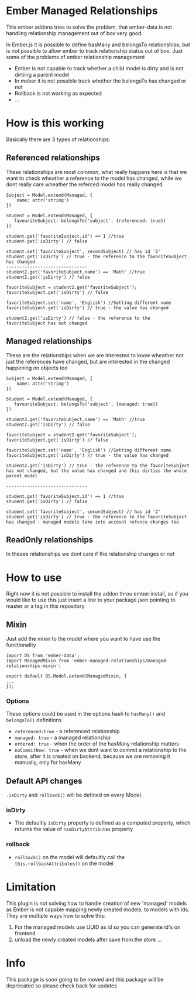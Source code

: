 # Ember Managed Relationships

This ember addons tries to solve the problem, that ember-data is not handling relationship management out of box very good.

In Ember.js it is possible to define hasMany and belongsTo relationships, but is not possible to allow ember to track relationship status out of box. Just some of the problems of ember relationship management
 - Ember is not capable to track whether a child model is dirty and is not dirtiing a parent model
 - In meber it is not possible track whether the belongsTo has changed or not
 - Rollback is not working as expected
 - ...
 
# How is this working
Basically there are 3 types of relationships: 

## Referenced relationships
These relationships are most common, what really happens here is that we want to check wheather a reference to the model has changed, while we dont really care wheather the referced model has really changed

```
Subject = Model.extend(Managed, {
    name: attr('string')
})

Student = Model.extend(Managed, {
   favouriteSubject: belongsTo('subject', {referenced: true})
})

student.get('favoriteSubject.id') == 1 //true
student.get('isDirty') // false

student.set('favoriteSubject', secondSubject) // has id '2' 
student.get('isDirty') // true - the reference to the favoriteSubject has changed
-------------------------------
student2.get('favoriteSubject.name') == 'Math' //true
student2.get('isDirty') // false

favoriteSubject = student2.get('favoriteSubject');
favoriteSubject.get('isDirty') // false

favoriteSubject.set('name', 'English') //Setting different name
favoriteSubject.get('isDirty') // true - the value has changed

student2.get('isDirty') // false - the reference to the favoriteSubject has not changed 
```
## Managed relationships
These are the relationships when we are interested to know wheather not just the references have changed, but are interested in the changed happening on objects too
```
Subject = Model.extend(Managed, {
    name: attr('string')
})

Student = Model.extend(Managed, {
   favouriteSubject: belongsTo('subject', {managed: true})
})

student2.get('favoriteSubject.name') == 'Math' //true
student2.get('isDirty') // false

favoriteSubject = student2.get('favoriteSubject');
favoriteSubject.get('isDirty') // false

favoriteSubject.set('name', 'English') //Setting different name
favoriteSubject.get('isDirty') // true - the value has changed

student2.get('isDirty') // true - the reference to the favoriteSubject has not changed, but the value has changed and this dirties the whole parent model

-------------------------------

student.get('favoriteSubject.id') == 1 //true
student.get('isDirty') // false

student.set('favoriteSubject', secondSubject) // has id '2' 
student.get('isDirty') // true - the reference to the favoriteSubject has changed - managed models take into account refence changes too

```
## ReadOnly relationships
In thesee relationships we dont care if the relationship changes or not 

# How to use
Right now it is not possible to install the addon throu ember:install, so if you would like to use this just insert a line to your package.json pointing to master or a tag in this repository

## Mixin
Just add the mixin to the model where you want to have use the functionality
```
import DS from 'ember-data';
import ManagedMixin from 'ember-managed-relationships/managed-relationships-mixin';

export default DS.Model.extend(ManagedMixin, {
...
});

```
### Options
These options could be used in the options hash to `hasMany()` and `belongsTo()` definitions

 - `referenced:true` - a referenced relationship
 - `managed: true` - a managed relationship
 - `ordered: true` - when the order of the hasMany relationship matters
 - `noCommitNew: true` - when we dont want to commit a relationship to the store, after it is created on backend, because we are removing it manually, only for hasMany

## Default API changes
`.isDirty` and `rollback()` will be defined on every Model. 

### isDirty
- The defaultly `isDirty` property is defined as a computed property, which returns the value of `hasDirtyAttributes` property

### rollback
- `rollback()` on the model will defaultly call the `this.rollbackAttributes()` on the model

# Limitation
This plugin is not solving how to handle creation of new 'managed' models as Ember is not capable mapping newly created models, to models with ids. They are multiple ways how to solve this:
1. For the managed models use UUID as id so you can generate id's on frontend
2. unload the newly created models after save from the store
...

# Info
This package is soon going to be moved and this package will be deprecated so please check back for updates  



